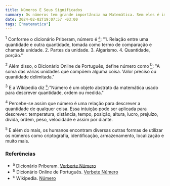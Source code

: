 ```yaml
---
title: Números E Seus Significados
summary: Os números tem grande importância na Matemática. Sem eles é impossível desenvolver os conceitos e objetos matemáticos. Aqui vamos falar um pouco da noção ou intuição de número e como são aplicados.
date: 2024-02-02T19:07:57 -03:00
tags: ["matematica"]
---
```


<sup id=1>1</sup> Conforme o dicionário Priberam, número é <a href="#100"><sup>a</sup></a>: "1. Relação entre uma quantidade e outra quantidade, tomada como termo de comparação e chamada unidade. 2. Partes da unidade. 3. Algarismo. 4. Quantidade, porção."

<sup id=2>2</sup> Além disso, o Dicionário Online de Português, define número como <a href="#101"><sup>b</sup></a>: "A soma das várias unidades que compõem alguma coisa. Valor preciso ou quantidade delimitada."

<sup id=3>3</sup> E a Wikipedia diz <a href="#102"><sup>c</sup></a>:"Número é um objeto abstrato da matemática usado para descrever quantidade, ordem ou medida."

<sup id=4>4</sup> Percebe-se assim que número é uma relação para descrever a quantidade de qualquer coisa. Essa intuição pode ser aplicada para descrever: temperatura, distância, tempo, posição, altura, lucro, prejuízo, dívida, ordem, peso, velocidade e assim por diante.

<sup id=5>5</sup> E além do mais, os humanos encontram diversas outras formas de utilizar os números como criptografia, identificação, armazenamento, localização e muito mais.

### Referências

- <sup id=100>a</sup> Dicionário Priberam. [Verberte Número](https://dicionario.priberam.org/n%C3%BAmero)
- <sup id=101>b</sup> Dicionário Online de Português. [Verbete Número](https://www.dicio.com.br/numero/)
- <sup id=102>c</sup> Wikipedia. [Número](https://www.wikiwand.com/pt/N%C3%BAmero)
